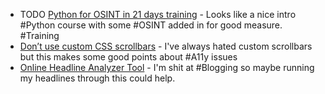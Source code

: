 - TODO [Python for OSINT in 21 days training](https://github.com/cipher387/python-for-OSINT-21-days) - Looks like a nice intro #Python course with some #OSINT added in for good measure. #Training
- [Don’t use custom CSS scrollbars](https://ericwbailey.website/published/dont-use-custom-css-scrollbars/) - I've always hated custom scrollbars but this makes some good points about #A11y issues
- [Online Headline Analyzer Tool](https://www.wpbeginner.com/tools/headline-analyzer-tool/) - I'm shit at #Blogging so maybe running my headlines through this could help.